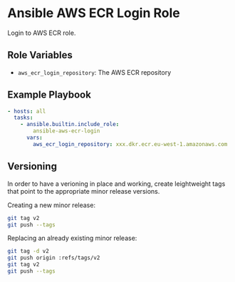Ansible AWS ECR Login Role
==========================

Login to AWS ECR role.

## Role Variables

- `aws_ecr_login_repository`: The AWS ECR repository

## Example Playbook

```yaml
- hosts: all
  tasks:
    - ansible.builtin.include_role:
        ansible-aws-ecr-login
      vars:
        aws_ecr_login_repository: xxx.dkr.ecr.eu-west-1.amazonaws.com
```

## Versioning

In order to have a verioning in place and working, create leightweight tags that point to the appropriate minor release versions.

Creating a new minor release:

```bash
git tag v2
git push --tags
```

Replacing an already existing minor release:

```bash
git tag -d v2
git push origin :refs/tags/v2
git tag v2
git push --tags
```
